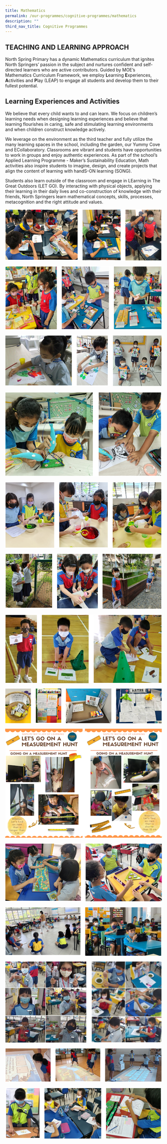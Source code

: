 ```yaml
---
title: Mathematics
permalink: /our-programmes/cognitive-programmes/mathematics
description: ""
third_nav_title: Cognitive Programmes
---
```

TEACHING AND LEARNING APPROACH
------------------------------

North Spring Primary has a dynamic Mathematics curriculum that ignites North Springers’ passion in the subject and nurtures confident and self-directed learners who are active contributors. Guided by MOE’s Mathematics Curriculum Framework, we employ **L**earning **E**xperiences, **A**ctivities and **P**lay (LEAP) to engage all students and develop them to their fullest potential.   

Learning Experiences and Activities
-----------------------------------

We believe that every child wants to and can learn. We focus on children’s learning needs when designing learning experiences and believe that learning flourishes in caring, safe and stimulating learning environments and when children construct knowledge actively. 

We leverage on the environment as the third teacher and fully utilize the many learning spaces in the school, including the garden, our Yummy Cove and ECollaboratory. Classrooms are vibrant and students have opportunities to work in groups and enjoy authentic experiences. As part of the school’s Applied Learning Programme - Maker’s Sustainability Education, Math activities also inspire students to imagine, design, and create projects that align the content of learning with handS-ON learning (SONG).

Students also learn outside of the classroom and engage in LEarning in The Great Outdoors (LET GO). By interacting with physical objects, applying their learning in their daily lives and co-construction of knowledge with their friends, North Springers learn mathematical concepts, skills, processes, metacognition and the right attitude and values.

![Learning Experiences and Activities](/images/Learning%20Experiences%20and%20Activities_1.png)

![Learning Experiences and Activities](/images/Learning%20Experiences%20and%20Activities_2.png)

![Learning Experiences and Activities](/images/Learning%20Experiences%20and%20Activities_3.png)

![Learning Experiences and Activities](/images/Learning%20Experiences%20and%20Activities_4.png)

![Learning Experiences and Activities](/images/Learning%20Experiences%20and%20Activities_5.png)

![Learning Experiences and Activities](/images/Learning%20Experiences%20and%20Activities_6.png)

![Learning Experiences and Activities](/images/Learning%20Experiences%20and%20Activities_7.png)

![Learning Experiences and Activities](/images/Learning%20Experiences%20and%20Activities_8.png)

![Learning Experiences and Activities](/images/MA025.png)

![Play ](/images/Play%201.png)

![Play ](/images/Play%202.png)

![Play ](/images/Play%203.png)

![Play ](/images/Play%204.png)

![Mathematics E2K and Enrichment Programmes](/images/Mathematics%20E2K_1.png)